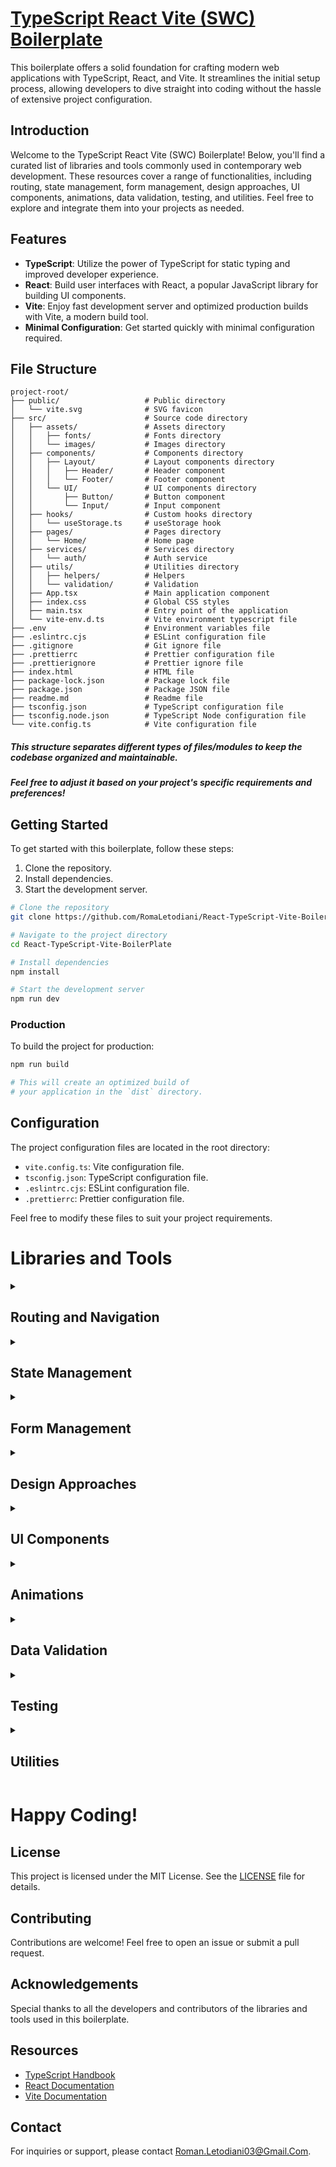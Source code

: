 # [TypeScript React Vite (SWC) Boilerplate](https://github.com/RomaLetodiani/React-TypeScript-Vite-BoilerPlate)

This boilerplate offers a solid foundation for crafting modern web applications with TypeScript, React, and Vite. 
It streamlines the initial setup process, allowing developers to dive straight into coding without the hassle of extensive project configuration.

## Introduction

Welcome to the TypeScript React Vite (SWC) Boilerplate! 
Below, you'll find a curated list of libraries and tools commonly used in contemporary web development. 
These resources cover a range of functionalities, including routing, state management, form management, 
design approaches, UI components, animations, data validation, testing, and utilities. 
Feel free to explore and integrate them into your projects as needed.

## Features

- **TypeScript**: Utilize the power of TypeScript for static typing and improved developer experience.
- **React**: Build user interfaces with React, a popular JavaScript library for building UI components.
- **Vite**: Enjoy fast development server and optimized production builds with Vite, a modern build tool.
- **Minimal Configuration**: Get started quickly with minimal configuration required.

## File Structure

```
project-root/
├── public/                   # Public directory
│   └── vite.svg              # SVG favicon 
├── src/                      # Source code directory
│   ├── assets/               # Assets directory
│   │   ├── fonts/            # Fonts directory
│   │   └── images/           # Images directory
│   ├── components/           # Components directory
│   │   ├── Layout/           # Layout components directory
│   │   │   ├── Header/       # Header component
│   │   │   └── Footer/       # Footer component
│   │   └── UI/               # UI components directory
│   │       ├── Button/       # Button component
│   │       └── Input/        # Input component
│   ├── hooks/                # Custom hooks directory
│   │   └── useStorage.ts     # useStorage hook
│   ├── pages/                # Pages directory
│   │   └── Home/             # Home page
│   ├── services/             # Services directory
│   │   └── auth/             # Auth service
│   ├── utils/                # Utilities directory
│   │   ├── helpers/          # Helpers
│   │   └── validation/       # Validation
│   ├── App.tsx               # Main application component
│   ├── index.css             # Global CSS styles
│   ├── main.tsx              # Entry point of the application
│   └── vite-env.d.ts         # Vite environment typescript file
├── .env                      # Environment variables file
├── .eslintrc.cjs             # ESLint configuration file
├── .gitignore                # Git ignore file
├── .prettierrc               # Prettier configuration file
├── .prettierignore           # Prettier ignore file
├── index.html                # HTML file
├── package-lock.json         # Package lock file
├── package.json              # Package JSON file
├── readme.md                 # Readme file
├── tsconfig.json             # TypeScript configuration file
├── tsconfig.node.json        # TypeScript Node configuration file
└── vite.config.ts            # Vite configuration file
```

##### This structure separates different types of files/modules to keep the codebase organized and maintainable.
##### Feel free to adjust it based on your project's specific requirements and preferences!

## Getting Started

To get started with this boilerplate, follow these steps:

1. Clone the repository.
2. Install dependencies.
3. Start the development server.

```bash
# Clone the repository
git clone https://github.com/RomaLetodiani/React-TypeScript-Vite-BoilerPlate.git

# Navigate to the project directory
cd React-TypeScript-Vite-BoilerPlate

# Install dependencies
npm install

# Start the development server
npm run dev
```

### Production

To build the project for production:

```bash
npm run build

# This will create an optimized build of
# your application in the `dist` directory.
```

## Configuration

The project configuration files are located in the root directory:

- `vite.config.ts`: Vite configuration file.
- `tsconfig.json`: TypeScript configuration file.
- `.eslintrc.cjs`: ESLint configuration file.
- `.prettierrc`: Prettier configuration file.

Feel free to modify these files to suit your project requirements.

# Libraries and Tools

<details>
<summary><h2>Routing and Navigation</h2></summary>
<ul>
  <li>
    <details>
      <summary><h3>React Router</h3></summary>
      
**Description:** React Router is a popular library for managing client-side routing in React applications. It allows you to define your application's navigation structure declaratively using components, making it easy to reason about and maintain. Key features include:
- Declarative Routing: Define routes using JSX, improving code readability and maintainability.
- Nested Routes: Organize complex applications with hierarchical navigation structures.
- Dynamic Routes: Create routes that respond to different URL patterns using parameters.
- Navigation Components: Utilize components like `Link` and `Navigate` for seamless navigation management.
- Server-Side Rendering Support: Enhance performance and SEO by rendering routes on the server.

<br/>

**Useful for:**

- Customization: React Router offers extensive customization options for tailoring navigation to your specific needs.
- Flexibility: Supports various routing scenarios, including nested routes, dynamic routes, and protected routes.
- Developer Experience: Provides clear and declarative syntax, making it easier to understand and write routing logic.
- Rapid Prototyping: Helps quickly build and iterate on different navigation flows.

<br/>

**Installation:**

```bash
npm install react-router-dom
```

**Tutorial:** [reactrouter.com/tutorial](https://reactrouter.com/en/main/start/tutorial)

**Official Documentation:** [reactrouter.com](https://reactrouter.com/en/main)

</details>
</li>
</ul>
</details>

<details>
<summary><h2>State Management</h2></summary>
<ul>
  <li>
    <details>
      <summary><h3>Redux</h3></summary>

**Description:** Redux is a predictable state container for JavaScript apps. It helps manage application state in a predictable way, making it easier to develop complex applications.

**Useful for:**

- Managing global state across your application.
- Separating state logic from UI components.
- Implementing middleware for advanced use cases.

<br/>

**Installation:**

```bash
npm install redux react-redux @types/react-redux
```

**Documentation:** [redux.js.org](https://redux.js.org/)

</details>
</li>

<li>
<details>
<summary><h3>Redux Toolkit</h3></summary>

**Description:** Redux Toolkit is the official, opinionated, batteries-included toolset for efficient Redux development. It includes utilities to simplify common Redux use cases and enables writing Redux logic with less boilerplate.

**Useful for:**

- Streamlining Redux setup and configuration.
- Encouraging best practices for Redux development.
- Enhancing developer productivity with built-in utilities.

<br/>

**Installation:**

```bash
npm install @reduxjs/toolkit
```

**Documentation:** [redux-toolkit.js.org](https://redux-toolkit.js.org/)

</details>
</li>

<li>
<details>
<summary><h3>React Query</h3></summary>

**Description:** React Query is a data-fetching library for React that helps you fetch, cache, and update data in your React applications. It provides tools for managing asynchronous data fetching with built-in caching, automatic refetching, and more.

**Useful for:**

- Simplifying data fetching and state management in React applications.
- Handling complex data-fetching scenarios with ease.
- Optimizing performance by caching data and minimizing unnecessary requests.

<br/>

**Installation:**

```bash
npm install react-query
```

**Documentation:** [react-query.tanstack.com](https://react-query.tanstack.com/)

</details>
</li>

<li>
<details>
<summary><h3>Zustand</h3></summary>

**Description:** Zustand is a small, fast, and scalable state management library for React. It provides a simple API for managing local component state with minimal boilerplate, making it ideal for small to medium-sized applications.

**Useful for:**

- Managing local component state with ease.
- Avoiding the complexities of Redux for smaller projects.
- Achieving predictable and efficient state management in React applications.

<br/>

**Installation:**

```bash
npm install zustand
```

**Documentation:** [zustand.surge.sh](https://zustand.surge.sh/)

</details>
</li>
</ul>
</details>

<details>
<summary><h2>Form Management</h2></summary>
<ul>
  <li>
    <details>
      <summary><h3>Formik</h3></summary>

**Description:** Formik is a popular form management library for React applications. It simplifies the process of building forms by handling form state, validation, and submission. With Formik, you can easily create robust and flexible forms with minimal boilerplate.

**Useful for:**

- Managing form state, including field values, touched state, and errors.
- Validation: Defining validation rules and displaying error messages.
- Handling form submission and asynchronous form submission with ease.

<br/>

**Installation:**

```bash
npm install formik
```

**Documentation:** [formik.org/docs](https://formik.org/docs)

</details>
</li>

<li>
<details>
<summary><h3>React Hook Form</h3></summary>

**Description:** React Hook Form is a lightweight and performant form library for React applications. It focuses on providing a simple API and optimal performance by minimizing re-renders. With React Hook Form, you can build fast and efficient forms with minimal overhead.

**Useful for:**

- Minimal re-renders: Achieving optimal performance by minimizing component re-renders.
- Built-in validation: Easily define validation rules using native HTML validation attributes.
- Reactivity: Leverage React's reactivity model for managing form state and re-renders.

<br/>

**Installation:**

```bash
npm install react-hook-form
```

**Documentation:** [react-hook-form.com](https://react-hook-form.com/get-started)

</details>
</li>
</ul>
</details>

<details>
<summary><h2>Design Approaches</h2></summary>
<ul>
  <li>
    <details>
      <summary><h3>Tailwind CSS</h3></summary>

**Description:** A utility-first CSS framework providing low-level CSS classes for styling your components directly in your HTML. Offers fine-grained control and rapid prototyping.
<br/>

**Useful for:**

- Projects requiring maximum customization and flexibility.
- Developers comfortable with HTML and CSS.
- Rapid prototyping and building custom designs.

<br/>

**Installation:**

```bash
npm install tailwindcss postcss autoprefixer
```

Follow instructions on: [tailwindcss.com/docs/installation](https://tailwindcss.com/docs/installation)

**Documentation:** [tailwindcss.com](https://tailwindcss.com/)

</details>
</li>

<li>
<details>
<summary><h3>Styled Components</h3></summary>

**Description:** A CSS-in-JS library allowing you to style components directly within your React components using JavaScript functions or objects. Enables component-specific styling and promotes code organization.

**Useful for:**

- Building reusable and maintainable components with -encapsulated styles.
- Leveraging dynamic styling based on props or state.
- Enforcing design consistency across components.

<br/>

**Installation:**

```bash
npm install styled-components
```

**Documentation:** [styled-components.com](https://styled-components.com/)

</details>
</li>
</ul>
</details>

<details>
<summary><h2>UI Components</h2></summary>
<ul>
<li>
<details>
<summary><h3>Headless UI</h3></summary>

**Description:** Unstyled, accessible UI components built for flexibility and control over styling (often used with Tailwind CSS).

**Useful for:**

- Projects requiring complete control over styling
- Developers comfortable with Tailwind CSS or custom styling approaches

<br/>

**Installation:**

```bash
npm install @headlessui/react
```

**Documentation:** [headlessui.com](https://headlessui.com/)

</details>
</li>

<li>
<details>
<summary><h3>Chakra UI</h3></summary>

**Description:** Accessible and modular component library with customizable themes and dark mode support.

**Useful for:**

- Rapid prototyping
- Building consistent UI experiences
- Leveraging pre-built components

<br/>

**Installation:**

```bash
npm i @chakra-ui/react @emotion/react @emotion/styled framer-motion
```

Follow instructions on [chakra-ui.com/getting-started/vite-guide](https://chakra-ui.com/getting-started/vite-guide)

**Documentation:** [chakra-ui.com/docs](https://chakra-ui.com/docs)

</details>
</li>

<li>
<details>
<summary><h3>Material UI</h3></summary>

**Description:** Implementation of Google's Material Design principles for React components.
<br/>

**Useful for:**

- Adhering to Material Design guidelines
- Leveraging pre-built components based on Material Design

<br/>

**Installation:**

```bash
npm install @mui/material
```

**Documentation:** [mui.com](https://mui.com/material-ui/getting-started/)

</details>
</li>

<li>
<details>
<summary><h3>Ant Design</h3></summary>

**Description:** Enterprise-grade UI library with rich features and comprehensive component set.

**Useful for:**

- Complex applications requiring extensive components
- Adherence to a consistent design system

<br/>

**Installation:**

```bash
npm install @ant-design/react
```

**Documentation:** [ant.design](https://ant.design/docs/react/getting-started)

</details>
</li>
</ul>
</details>

<details>
<summary><h2>Animations</h2></summary>
<ul>
  <li>
    <details>
      <summary><h3>Framer Motion</h3></summary>

**Description:** Framer Motion is a production-ready motion library for React that makes it easy to create fluid animations and interactive UI components. It provides a simple API for defining animations using declarative syntax and supports features like keyframes, transitions, and gestures.

**Useful for:**

- Adding smooth animations to your React components and UI elements.
- Creating interactive and engaging user experiences with fluid motion.
- Implementing complex animations with ease, including variants and orchestration.

<br/>

**Installation:**

```bash
npm install framer-motion
```

**Documentation:** [framer.com](https://www.framer.com/api/motion/)

</details>
</li>
</ul>
</details>

<details>
<summary><h2>Data Validation</h2></summary>
<ul>
  <li>
    <details>
      <summary><h3>Yup</h3></summary>
      
**Description:** Yup is a JavaScript schema builder for value parsing and validation. It's schema-based and allows you to define validation rules for your data using a simple and expressive syntax.

**Useful for:**

- Form validation in React applications.
- Data validation in API requests.
- Ensuring data consistency and integrity.

<br/>

**Installation:**

```bash
npm install yup
```

**Documentation:** [github.com/jquense/yup](https://github.com/jquense/yup)

</details>
</li>

<li>
<details>
<summary><h3>Zod</h3></summary>
      
**Description:** Zod is a TypeScript-first schema declaration and validation library. It's designed to be fully compatible with TypeScript and provides a concise syntax for defining data schemas and validating data.

**Useful for:**

- Type-safe validation in TypeScript projects.
- Runtime validation in Node.js and browser environments.
- Working with complex data structures and schemas.

<br/>

**Installation:**

```bash
npm install zod
```

**Documentation:** [zod.dev](https://zod.dev/)

</details>
</li>
</ul>
</details>

<details>
<summary><h2>Testing</h2></summary>
<ul>
  <li>
    <details>
      <summary><h3>Jest</h3></summary>

**Description:** Jest is a delightful JavaScript testing framework with a focus on simplicity. It works with React out of the box and provides features such as snapshot testing, mocking, and code coverage.

**Useful for:**

- Writing unit tests for React components and utility functions.
- Performing snapshot testing to ensure UI consistency.
- Mocking dependencies to isolate tests.

<br/>

**Installation:**

```bash
npm install --save-dev jest @types/jest
```

**Documentation:** [jestjs.io](https://jestjs.io/)

</details>
</li>

<li>
<details>
<summary><h3>React Testing Library</h3></summary>

**Description:** React Testing Library is a simple and complete testing library for React that encourages good testing practices. It provides utilities to render React components into the DOM and interact with them.

**Useful for:**

- Writing tests that resemble how users interact with your application.
- Ensuring accessibility and inclusively by focusing on the DOM.

<br/>

**Installation:**

```bash
npm install --save-dev @testing-library/react @testing-library/jest-dom
```

**Documentation:** [testing-library.com](https://testing-library.com/docs/react-testing-library/intro/)

</details>
</li>

<li>
<details>
<summary><h3>Cypress</h3></summary>

**Description:** Cypress is an end-to-end testing framework for web applications. It provides an elegant API for writing tests and running them in real browsers, enabling you to simulate user interactions and behavior.

**Useful for:**

- Writing and running end-to-end tests for your React application.
- Simulating user interactions such as clicking, typing, and navigating.
- Debugging and diagnosing issues with interactive test runs.

<br/>

**Installation:**

```bash
npm install --save-dev cypress @cypress/react
```

**Documentation:** [cypress.io](https://docs.cypress.io/)

</details>
</li>
</ul>
</details>

<details>
<summary><h2>Utilities</h2></summary>

<ul>
  <li>
    <details>
      <summary><h3>UUID</h3></summary>

**Description:** A library for generating unique identifiers (UUIDs).

**Installation:**

```bash
npm install uuid
```

**Documentation:** [npmjs.com/package/uuid](https://www.npmjs.com/package/uuid)

  </details>

  </li>

  <li>
    <details>
      <summary><h3>Lodash</h3></summary>

**Description:** A utility library that provides helper functions for common programming tasks like manipulating arrays, objects, and strings.

**Installation:**

```bash
npm install lodash
```

**Documentation:** [lodash.com/docs](https://lodash.com/docs)

  </details>

  </li>

  <li>
    <details>
      <summary><h3>Moment.js</h3></summary>

**Description:** A library for parsing, validating, manipulating, and formatting dates.

**Installation:**

```bash
npm install moment
```

**Documentation:** [momentjs.com/docs](https://momentjs.com/docs)

  </details>

  </li>

  <li>
    <details>
      <summary><h3>Axios</h3></summary>

**Description:** A promise-based HTTP client for making HTTP requests from the browser or Node.js.

**Installation:**

```bash
npm install axios
```

**Documentation:** [axios-http.com/docs](https://axios-http.com/docs)

</details>

</li>

  <li>
    <details>
      <summary><h3>React JWT</h3></summary>
      
**Description:** React JWT is a library for handling JSON Web Tokens (JWT) in React applications. It provides utilities for decoding, validating, and managing JWT tokens.

**Useful for:**

- Implementing token-based authentication in React applications.
- Managing JWT tokens received from a server.
- Handling authentication state and user sessions.

<br/>

**Installation:**

```bash
npm install react-jwt
```

**Documentation:** [npmjs.com/package/react-jwt](https://www.npmjs.com/package/react-jwt)

</details>
</li>

<li>
<details>
<summary><h3>Drag and Drop</h3></summary>

<ul>
  <li>
    <details>
      <summary><h4>DnD</h4></summary>

**Description:** A flexible and powerful library for implementing drag and drop functionality in React applications.

**Installation:**

```bash
npm install react-dnd
```

**Documentation:** [dnd.github.io/](https://react-dnd.github.io/react-dnd/docs/overview)

</details>

  </li>

  <li>
    <details>
      <summary><h4>Beautiful DnD</h4></summary>

**Description:** A beautiful and accessible drag and drop library for lists with vertical and horizontal sorting.

**Installation:**

```bash
npm install react-beautiful-dnd
```

**Documentation:** [github.com/atlassian/react-beautiful-dnd](https://github.com/atlassian/react-beautiful-dnd)

  </details>

  </li>

  <li>
    <details>
      <summary><h4>Sortable HOC</h4></summary>

**Description:** A higher-order component for implementing sortable lists with drag and drop functionality in React.

**Installation:**

```bash
npm install react-sortable-hoc
```

**Documentation:** [clauderic.github.io/react-sortable-hoc](https://clauderic.github.io/react-sortable-hoc)

  </details>

  </li>
</ul>

</details>

</li>
</ul>

</details>

# Happy Coding!

## License

This project is licensed under the MIT License. See the [LICENSE](LICENSE) file for details.

## Contributing

Contributions are welcome! Feel free to open an issue or submit a pull request.

## Acknowledgements

Special thanks to all the developers and contributors of the libraries and tools used in this boilerplate.

## Resources

- [TypeScript Handbook](https://www.typescriptlang.org/docs/)
- [React Documentation](https://reactjs.org/docs/getting-started.html)
- [Vite Documentation](https://vitejs.dev/guide/)

## Contact

For inquiries or support, please contact [Roman.Letodiani03@Gmail.Com](mailto:Roman.Letodiani03@Gmail.Com).
